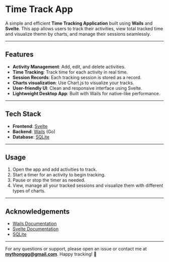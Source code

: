 # Time Track App

A simple and efficient **Time Tracking Application** built using **Wails** and **Svelte**. This app allows users to track their activities, view total tracked time and visualize themn by charts, and manage their sessions seamlessly.  

---

## Features

- **Activity Management**: Add, edit, and delete activities.
- **Time Tracking**: Track time for each activity in real time.
- **Session Records**: Each tracking session is stored as a record.
- **Charts visualization**: Use Chart.js to visualize your tracks.
- **User-friendly UI**: Clean and responsive interface using Svelte.
- **Lightweight Desktop App**: Built with Wails for native-like performance.

---

## Tech Stack

- **Frontend**: [Svelte](https://svelte.dev)  
- **Backend**: [Wails](https://wails.io) (Go)  
- **Database**: [SQLite](https://www.sqlite.org/)

---

## Usage

1. Open the app and add activities to track.  
2. Start a timer for an activity to begin tracking.  
3. Pause or stop the timer as needed.  
4. View, manage all your tracked sessions and visualize them with different types of charts.

---

## Acknowledgements

- [Wails Documentation](https://wails.io/docs/)  
- [Svelte Documentation](https://svelte.dev/docs)  
- [SQLite](https://sqlite.org/)  

---

For any questions or support, please open an issue or contact me at **mythonggg@gmail.com**. Happy tracking! 🚀
